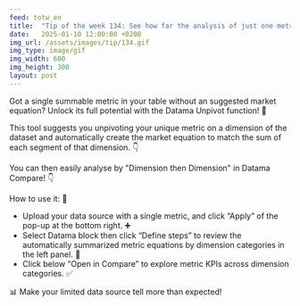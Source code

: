 ```yaml
---
feed: totw_en
title:  "Tip of the week 134: See how far the analysis of just one metric can take you with Datama auto unpivot function! 🌟"
date:   2025-01-10 12:00:00 +0200
img_url: /assets/images/tip/134.gif
img_type: image/gif
img_width: 600
img_height: 300
layout: post
---
```


Got a single summable metric in your table without an suggested market equation? Unlock its full potential with the Datama Unpivot function! 🌟 

This tool suggests you unpivoting your unique metric on a dimension of the dataset and automatically create the market equation to match the sum of each segment of that dimension. 👇 

You can then easily analyse by "Dimension then Dimension" in Datama Compare! 👇 

How to use it: 🔧 
  * Upload your data source with a single metric, and click “Apply”  of the pop-up at the bottom right. ➕ 
  * Select Datama block then click “Define steps”  to review the automatically summarized metric equations by dimension categories in the left panel. 📂 
  * Click below “Open in Compare” to explore metric KPIs across dimension categories. ✅ 

📊 Make your limited data source tell more than expected!
